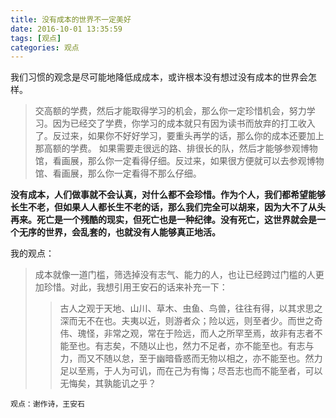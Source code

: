 ```yaml
---
title: 没有成本的世界不一定美好
date: 2016-10-01 13:35:59
tags: [观点]
categories: 观点
---
```

我们习惯的观念是尽可能地降低成成本，或许根本没有想过没有成本的世界会怎样。

<!-- more -->

> 交高额的学费，然后才能取得学习的机会，那么你一定珍惜机会，努力学习。因为已经交了学费，你学习的成本就只有因为读书而放弃的打工收入了。反过来，如果你不好好学习，要重头再学的话，那么你的成本还要加上那高额的学费。
> 如果需要走很远的路、排很长的队，然后才能够参观博物馆，看画展，那么你一定看得仔细。反过来，如果很方便就可以去参观博物馆、看画展，那么你一定看得不那么仔细。

  **没有成本，人们做事就不会认真，对什么都不会珍惜。作为个人，我们都希望能够长生不老，但如果人人都长生不老的话，那么我们完全可以胡来，因为大不了从头再来。死亡是一个残酷的现实，但死亡也是一种纪律。没有死亡，这世界就会是一个无序的世界，会乱套的，也就没有人能够真正地活。**


我的观点：
> 成本就像一道门槛，筛选掉没有志气、能力的人，也让已经跨过门槛的人更加珍惜。对此，我想引用王安石的话来补充一下：
> > 古人之观于天地、山川、草木、虫鱼、鸟兽，往往有得，以其求思之深而无不在也。夫夷以近，则游者众；险以远，则至者少。而世之奇伟、瑰怪，非常之观，常在于险远，而人之所罕至焉，故非有志者不能至也。有志矣，不随以止也，然力不足者，亦不能至也。有志与力，而又不随以怠，至于幽暗昏惑而无物以相之，亦不能至也。然力足以至焉，于人为可讥，而在己为有悔；尽吾志也而不能至者，可以无悔矣，其孰能讥之乎？



`
观点：谢作诗，王安石
`
